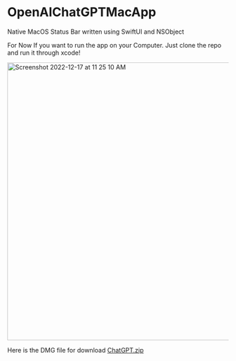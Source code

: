 # OpenAIChatGPTMacApp
Native MacOS Status Bar written using SwiftUI and NSObject

For Now If you want to run the app on your Computer. Just clone the repo and run it through xcode!

<img width="634" alt="Screenshot 2022-12-17 at 11 25 10 AM" src="https://user-images.githubusercontent.com/11248822/208263029-32059a6f-0b3b-455c-b1c6-ae9fbfd28314.png">

Here is the DMG file for download
[ChatGPT.zip](https://github.com/bishalw/OpenAIChatGPTMacApp/files/10276015/ChatGPT.zip)
